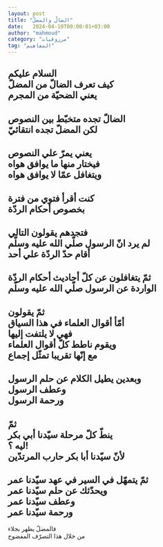 ```yaml
---
layout: post
title: "الضالّ والمضلّ"
date:   2024-04-10T00:00:01+03:00
author: "mahmoud"
category: "مرزوقيات"
tag: "المفاهيم"
---
```



السلام عليكم  
كيف تعرف الضالّ من المضلّ  
يعني الضحيّة من المجرم  
-  
الضالّ تجده متخبّط بين النصوص  
لكن المضلّ تجده انتقائيّ  
-  
يعني يمرّ علي النصوص  
فيختار منها ما يوافق هواه  
ويتغافل عمّا لا يوافق هواه  
-  
كنت أقرأ فتوي من فترة  
بخصوص أحكام الردّة  
-  
فتجدهم يقولون التالي  
لم يرد انّ الرسول صلّي الله عليه وسلّم  
أقام حدّ الردّة علي أحد  
-  
ثمّ يتغافلون عن كلّ أحاديث أحكام الردّة  
الواردة عن الرسول صلّي الله عليه وسلّم  
-  
ثمّ يقولون  
أمّأ أقوال العلماء في هذا السياق  
فهي لا يلتفت إليها  
ويقوم ناطط كلّ أقوال العلماء  
مع إنّها تقريبا تمثّل إجماع  
-  
وبعدين يطيل الكلام عن حلم الرسول  
وعطف الرسول  
ورحمة الرسول  
-  
ثمّ  
ينطّ كلّ مرحلة سيّدنا أبي بكر  
ليه ؟!  
لأنّ سيّدنا أبا بكر حارب المرتدّين  
-  
ثمّ يتمهّل في السير في عهد سيّدنا عمر  
ويحدّثك عن حلم سيّدنا عمر  
وعطف سيّدنا عمر  
ورحمة سيّدنا عمر  
-  
فالمضلّ يظهر بجلاء  
من خلال هذا التصرّف المفضوح
